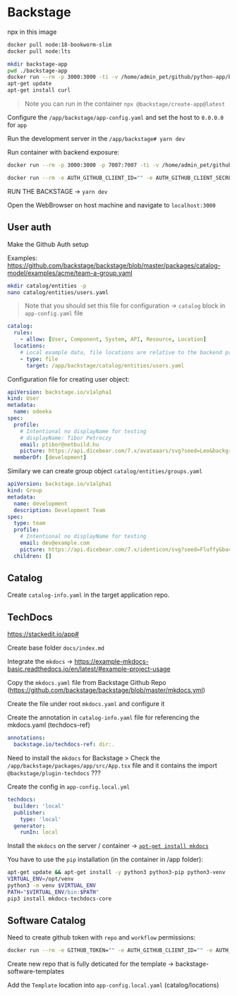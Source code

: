 # Backstage

npx in this image

```bash
docker pull node:18-bookworm-slim
docker pull node:lts
```

```bash
mkdir backstage-app
pwd ./backstage-app
docker run --rm -p 3000:3000 -ti -v /home/admin_pet/github/python-app/backstage-app:/app -w /app node:18-bookworm-slim bash
apt-get update
apt-get install curl
```

> Note you can run in the container `npx @backstage/create-app@latest`

Configure the `/app/backstage/app-config.yaml` and set the host to `0.0.0.0` for `app`

Run the development server in the `/app/backstage# yarn dev`

Run container with backend exposure:

```bash
docker run --rm -p 3000:3000 -p 7007:7007 -ti -v /home/admin_pet/github/python-app/backstage-app:/app -w /app node:18-bookworm-slim bash

docker run --rm -e AUTH_GITHUB_CLIENT_ID="" -e AUTH_GITHUB_CLIENT_SECRET="" -p 3000:3000 -p 7007:7007 -ti -v /home/admin_pet/github/python-app/backstage-app:/app -w /app node:18-bookworm-slim bash
```

RUN THE BACKSTAGE -> `yarn dev`

Open the WebBrowser on host machine and navigate to `localhost:3000`

## User auth

Make the Github Auth setup

Examples: https://github.com/backstage/backstage/blob/master/packages/catalog-model/examples/acme/team-a-group.yaml

```bash
mkdir catalog/entities -p
nano catalog/entities/users.yaml
```

> Note that you should set this file for configuration -> `catalog` block in `app-config.yaml` file

```yaml
catalog:
  rules:
    - allow: [User, Component, System, API, Resource, Location]
  locations:
    # Local example data, file locations are relative to the backend process, typically `packages/backend`
    - type: file
      target: /app/backstage/catalog/entities/users.yaml
```

Configuration file for creating user object:

```yaml
apiVersion: backstage.io/v1alpha1
kind: User
metadata:
  name: odeeka
spec:
  profile:
    # Intentional no displayName for testing
    # displayName: Tibor Petroczy
    email: ptibor@netbuild.hu
    picture: https://api.dicebear.com/7.x/avataaars/svg?seed=Leo&backgroundColor=transparent
  memberOf: [development]
```

Similary we can create group object `catalog/entities/groups.yaml`

```yaml
apiVersion: backstage.io/v1alpha1
kind: Group
metadata:
  name: development
  description: Development Team
spec:
  type: team
  profile:
    # Intentional no displayName for testing
    email: dev@example.com
    picture: https://api.dicebear.com/7.x/identicon/svg?seed=Fluffy&backgroundType=solid,gradientLinear&backgroundColor=ffd5dc,b6e3f4
  children: []
```

## Catalog

Create `catalog-info.yaml` in the target application repo.

## TechDocs

https://stackedit.io/app#

Create base folder `docs/index.md`

Integrate the `mkdocs` -> https://example-mkdocs-basic.readthedocs.io/en/latest/#example-project-usage

Copy the `mkdocs.yaml` file from Backstage Github Repo (https://github.com/backstage/backstage/blob/master/mkdocs.yml)

Create the file under root `mkdocs.yaml` and configure it

Create the annotation in `catalog-info.yaml` file for referencing the mkdocs.yaml (techdocs-ref)

```yaml
annotations:
  backstage.io/techdocs-ref: dir:.
```

Need to install the `mkdocs` for Backstage > Check the `/app/backstage/packages/app/src/App.tsx` file and it contains the import `@backstage/plugin-techdocs` ???

Create the config in `app-config.local.yml`

```yaml
techdocs:
  builder: 'local'
  publisher:
    type: 'local'
  generator:
    runIn: local
```

Install the `mkdocs` on the server / container -> [`apt-get install mkdocs`](https://backstage.io/docs/features/techdocs/getting-started)

You have to use the `pip` installation (in the container in /app folder):

```bash
apt-get update && apt-get install -y python3 python3-pip python3-venv
VIRTUAL_ENV=/opt/venv
python3 -m venv $VIRTUAL_ENV
PATH="$VIRTUAL_ENV/bin:$PATH"
pip3 install mkdocs-techdocs-core
```

## Software Catalog

Need to create github token with `repo` and `workflow` permissions:

```bash
docker run --rm -e GITHUB_TOKEN="" -e AUTH_GITHUB_CLIENT_ID="" -e AUTH_GITHUB_CLIENT_SECRET="" -p 3000:3000 -p 7007:7007 -ti -v /home/admin_pet/github/python-app/backstage-app:/app -w /app node:18-bookworm-slim bash
```


Create new repo that is fully deticated for the template -> backstage-software-templates

Add the `Template` location into `app-config.local.yaml` (catalog/locations)

